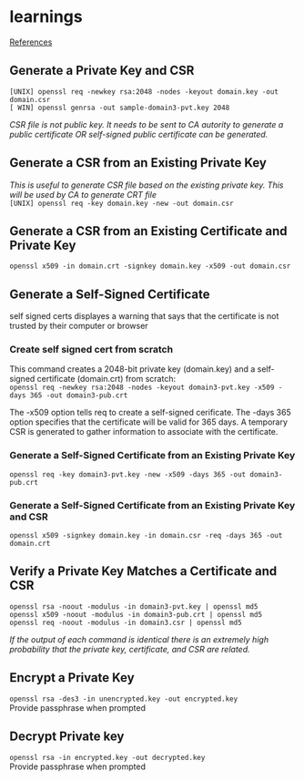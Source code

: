# learnings

[References](https://www.digitalocean.com/community/tutorials/openssl-essentials-working-with-ssl-certificates-private-keys-and-csrs)

## Generate a Private Key and CSR
`[UNIX] openssl req -newkey rsa:2048 -nodes -keyout domain.key -out domain.csr`  
`[ WIN] openssl genrsa -out sample-domain3-pvt.key 2048`

*CSR file is not public key. It needs to be sent to CA autority to generate a public certificate OR self-signed public certificate can be generated.*

## Generate a CSR from an Existing Private Key
*This is useful to generate CSR file based on the existing private key. This will be used by CA to generate CRT file*  
`[UNIX] openssl req -key domain.key -new -out domain.csr`

## Generate a CSR from an Existing Certificate and Private Key
`openssl x509 -in domain.crt -signkey domain.key -x509 -out domain.csr`

## Generate a Self-Signed Certificate
self signed certs displayes a warning that says that the certificate is not trusted by their computer or browser

### Create self signed cert from scratch
This command creates a 2048-bit private key (domain.key) and a self-signed certificate (domain.crt) from scratch:  
`openssl req -newkey rsa:2048 -nodes -keyout domain3-pvt.key -x509 -days 365 -out domain3-pub.crt`

The -x509 option tells req to create a self-signed cerificate. The -days 365 option specifies that the certificate will be valid for 365 days. A temporary CSR is generated to gather information to associate with the certificate.

### Generate a Self-Signed Certificate from an Existing Private Key
`openssl req -key domain3-pvt.key -new -x509 -days 365 -out domain3-pub.crt`

### Generate a Self-Signed Certificate from an Existing Private Key and CSR
`openssl x509 -signkey domain.key -in domain.csr -req -days 365 -out domain.crt`

## Verify a Private Key Matches a Certificate and CSR
`openssl rsa -noout -modulus -in domain3-pvt.key | openssl md5`  
`openssl x509 -noout -modulus -in domain3-pub.crt | openssl md5`  
`openssl req -noout -modulus -in domain3.csr | openssl md5`

*If the output of each command is identical there is an extremely high probability that the private key, certificate, and CSR are related.*

## Encrypt a Private Key
`openssl rsa -des3 -in unencrypted.key -out encrypted.key`  
Provide passphrase when prompted

## Decrypt Private key
`openssl rsa -in encrypted.key -out decrypted.key`  
Provide passphrase when prompted
